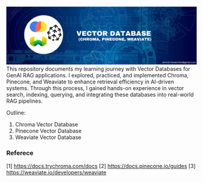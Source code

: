 ![Cover](cover.png)
This repository documents my learning journey with Vector Databases for GenAI RAG applications. I explored, practiced, and implemented Chroma, Pinecone, and Weaviate to enhance retrieval efficiency in AI-driven systems. Through this process, I gained hands-on experience in vector search, indexing, querying, and integrating these databases into real-world RAG pipelines.

Outline:
1. Chroma Vector Database
2. Pinecone Vector Database
3. Weaviate Vector Database


### Referece
[1] https://docs.trychroma.com/docs
[2] https://docs.pinecone.io/guides
[3] https://weaviate.io/developers/weaviate

